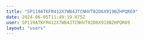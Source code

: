 ```yaml
---
title: "SP119ATKFM412X7WB4JTCNHVT02D6X919BZHPQR69"
date: 2024-06-05T11:49:19.075Z
user: SP119ATKFM412X7WB4JTCNHVT02D6X919BZHPQR69
layout: "users"
---
```

    